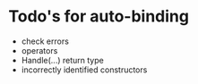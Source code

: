 # Todo's for auto-binding

* check errors
* operators
* Handle(...) return type
* incorrectly identified constructors
